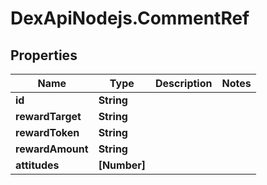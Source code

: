# DexApiNodejs.CommentRef

## Properties

Name | Type | Description | Notes
------------ | ------------- | ------------- | -------------
**id** | **String** |  | 
**rewardTarget** | **String** |  | 
**rewardToken** | **String** |  | 
**rewardAmount** | **String** |  | 
**attitudes** | **[Number]** |  | 


